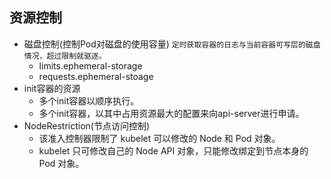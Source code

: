 ## 资源控制
- 磁盘控制(控制Pod对磁盘的使用容量)
  `定时获取容器的日志与当前容器可写层的磁盘情况，超过限制就驱逐。`
    - limits.ephemeral-storage
    - requests.ephemeral-stoage
- init容器的资源
    - 多个init容器以顺序执行。
    - 多个init容器，以其中占用资源最大的配置来向api-server进行申请。
- NodeRestriction(节点访问控制)
    - 该准入控制器限制了 kubelet 可以修改的 Node 和 Pod 对象。
    - kubelet 只可修改自己的 Node API 对象，只能修改绑定到节点本身的 Pod 对象。
